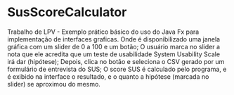 # SusScoreCalculator
Trabalho de LPV - Exemplo prático básico do uso do Java Fx para implementação de interfaces graficas.
Onde é disponibilizado uma janela gráfica com um slider de 0 a 100 e um botão;
O usuário marca no slider a nota que ele acredita que um teste de usabilidade
System Usability Scale irá dar (hipótese);
Depois, clica no botão e seleciona o CSV gerado por um formulário de
entrevista do SUS;
O score SUS é calculado pelo programa, e é exibido na interface o resultado, e o
quanto a hipótese (marcada no slider) se aproximou do mesmo.
